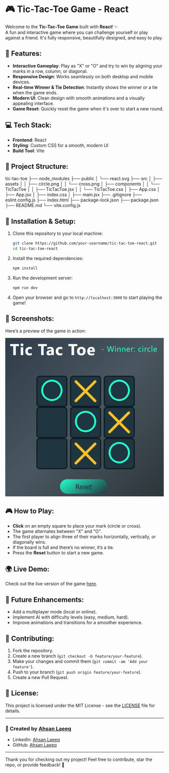 # 🎮 Tic-Tac-Toe Game - React

Welcome to the **Tic-Tac-Toe Game** built with **React**! ✨  
A fun and interactive game where you can challenge yourself or play against a friend. It's fully responsive, beautifully designed, and easy to play.

## 🌟 Features:
- **Interactive Gameplay**: Play as "X" or "O" and try to win by aligning your marks in a row, column, or diagonal.
- **Responsive Design**: Works seamlessly on both desktop and mobile devices.
- **Real-time Winner & Tie Detection**: Instantly shows the winner or a tie when the game ends.
- **Modern UI**: Clean design with smooth animations and a visually appealing interface.
- **Game Reset**: Quickly reset the game when it's over to start a new round.

## 💻 Tech Stack:
- **Frontend**: React
- **Styling**: Custom CSS for a smooth, modern UI
- **Build Tool**: Vite

## 📁 Project Structure:


tic-tac-toe ├── node_modules ├── public │ └── react.svg ├── src │ ├── assets │ │ ├── circle.png │ │ └── cross.png │ ├── components │ │ └── TicTacToe │ │ ├── TicTacToe.jsx │ │ └── TicTacToe.css │ ├── App.css │ ├── App.jsx │ ├── index.css │ ├── main.jsx ├── .gitignore ├── eslint.config.js ├── index.html ├── package-lock.json ├── package.json ├── README.md └── vite.config.js


## 🚀 Installation & Setup:

1. Clone this repository to your local machine:

    ```bash
    git clone https://github.com/your-username/tic-tac-toe-react.git
    cd tic-tac-toe-react
    ```

2. Install the required dependencies:

    ```bash
    npm install
    ```

3. Run the development server:

    ```bash
    npm run dev
    ```

4. Open your browser and go to `http://localhost:3000` to start playing the game!

## 📸 Screenshots:
Here’s a preview of the game in action:

![Tic-Tac-Toe Game](src/assets/Screenshot.png)


## 🎮 How to Play:
- **Click** on an empty square to place your mark (circle or cross).
- The game alternates between "X" and "O".
- The first player to align three of their marks horizontally, vertically, or diagonally wins.
- If the board is full and there’s no winner, it’s a tie.
- Press the **Reset** button to start a new game.

## 🌍 Live Demo:
Check out the live version of the game [here](https://ahsanlaeeq.github.io/Tic-Tac-Toe/).

## 🚀 Future Enhancements:
- Add a multiplayer mode (local or online).
- Implement AI with difficulty levels (easy, medium, hard).
- Improve animations and transitions for a smoother experience.

## 🤝 Contributing:
1. Fork the repository.
2. Create a new branch (`git checkout -b feature/your-feature`).
3. Make your changes and commit them (`git commit -am 'Add your feature'`).
4. Push to your branch (`git push origin feature/your-feature`).
5. Create a new Pull Request.

## 📝 License:
This project is licensed under the MIT License - see the [LICENSE](LICENSE) file for details.

---

### 👤 Created by [Ahsan Laeeq](https://www.linkedin.com/public-profile/settings?trk=d_flagship3_profile_self_view_public_profile)

- LinkedIn: [Ahsan Laeeq](https://www.linkedin.com/in/ahsanlaeeq/)
- GitHub: [Ahsan Laeeq](https://github.com/AhsanLaeeq)

---

Thank you for checking out my project! Feel free to contribute, star the repo, or provide feedback! 🚀
